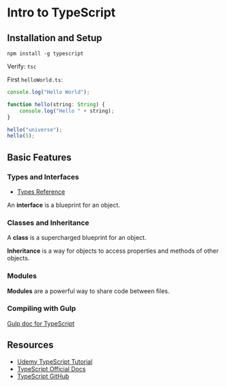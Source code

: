 # Intro to TypeScript

## Installation and Setup

`npm install -g typescript`

Verify: `tsc`

First `helloWorld.ts`:

```js
console.log("Hello World");

function hello(string: String) {
	console.log("Hello " + string);
}

hello("universe");
hello(5);
```

## Basic Features

### Types and Interfaces

- [Types Reference](https://www.typescriptlang.org/docs/handbook/basic-types.html)

An **interface** is a blueprint for an object.

### Classes and Inheritance

A **class** is a supercharged blueprint for an object.

**Inheritance** is a way for objects to access properties and methods of other objects.

### Modules

**Modules** are a powerful way to share code between files.

### Compiling with Gulp

[Gulp doc for TypeScript](https://www.typescriptlang.org/docs/handbook/gulp.html)

## Resources

- [Udemy TypeScript Tutorial](https://www.udemy.com/typescript/learn/v4/overview)
- [TypeScript Official Docs](https://www.typescriptlang.org/)
- [TypeScript GitHub](https://github.com/Microsoft/TypeScript)
